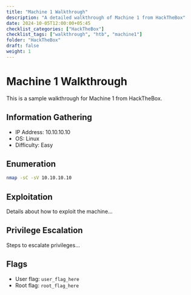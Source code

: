 ```yaml
---
title: "Machine 1 Walkthrough"
description: "A detailed walkthrough of Machine 1 from HackTheBox"
date: 2024-10-05T12:00:00+05:45
checklist_categories: ["HackTheBox"]
checklist_tags: ["walkthrough", "htb", "machine1"]
folder: "HackTheBox"
draft: false
weight: 1
---
```


# Machine 1 Walkthrough

This is a sample walkthrough for Machine 1 from HackTheBox.

## Information Gathering

- IP Address: 10.10.10.10
- OS: Linux
- Difficulty: Easy

## Enumeration

```bash
nmap -sC -sV 10.10.10.10
```

## Exploitation

Details about how to exploit the machine...

## Privilege Escalation

Steps to escalate privileges...

## Flags

- User flag: `user_flag_here`
- Root flag: `root_flag_here`
